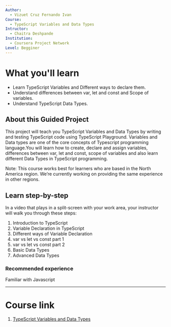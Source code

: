 ```yaml
---
Author:
  - Vizuet Cruz Fernando Ivan
Course:
  - TypeScript Variables and Data Types
Intructor:
  - Chaitra Deshpande
Institution:
  - Coursera Project Network
Level: Begginer
---
```

# What you'll learn

- Learn TypeScript Variables and Different ways to declare them.
- Understand differences between var, let and const and Scope of variables.
- Understand TypeScript Data Types.

## About this Guided Project

This project will teach you TypeScript Variables and Data Types by writing and testing TypeScript code using TypeScript Playground. Variables and Data types are one of the core concepts of Typescript programming language.You will learn how to create, declare and assign variables, differences between var, let and const, scope of variables and also learn different Data Types in TypeScript programming.

Note: This course works best for learners who are based in the North America region. We’re currently working on providing the same experience in other regions.

## Learn step-by-step

In a video that plays in a split-screen with your work area, your instructor will walk you through these steps:

1. Introduction to TypeScript
2. Variable Declaration in TypeScript
3. Different ways of Variable Declaration 
4. var vs let vs const part 1
5. var vs let vs const part 2
6. Basic Data Types 
7. Advanced Data Types

### Recommended experience

Familiar with Javascript

---
# Course link

1. [TypeScript Variables and Data Types](https://www.coursera.org/programs/universidad-autonoma-metropolitana-on-coursera-oo8cr/projects/typescript-variables-and-data-types)